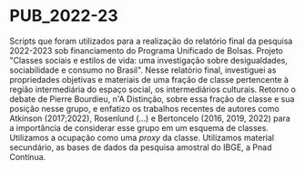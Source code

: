 # PUB_2022-23

Scripts que foram utilizados para a realização do relatório final da pesquisa 2022-2023 sob financiamento do Programa Unificado de Bolsas.
Projeto "Classes sociais e estilos de vida: uma investigação sobre desigualdades, sociabilidade e consumo no Brasil".
Nesse relatório final, investiguei as propriedades objetivas e materiais de uma fração de classe pertencente à região intermediária do espaço social, os intermediários culturais. Retorno o debate de Pierre Bourdieu, n'A Distinção, sobre essa fração de classe e sua posição nesse grupo, e enfatizo os trabalhos recentes de autores como Atkinson (2017;2022), Rosenlund (...) e Bertoncelo (2016, 2019, 2022) para a importância de considerar esse grupo em um esquema de classes. Utilizamos a ocupação como uma *proxy* da classe. Utilizamos material secundário, as bases de dados da pesquisa amostral do IBGE, a Pnad Contínua. 